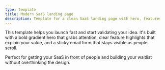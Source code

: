 ```yaml
---
type: template
title: Modern SaaS landing page
description: Template for a clean SaaS landing page with hero, features, and email capture.
---
```


This template helps you launch fast and start validating your idea. It's built with a bold gradient hero that grabs attention, clear feature highlights that explain your value, and a sticky email form that stays visible as people scroll.

Perfect for getting your SaaS in front of people and building your waitlist without overthinking the design.
